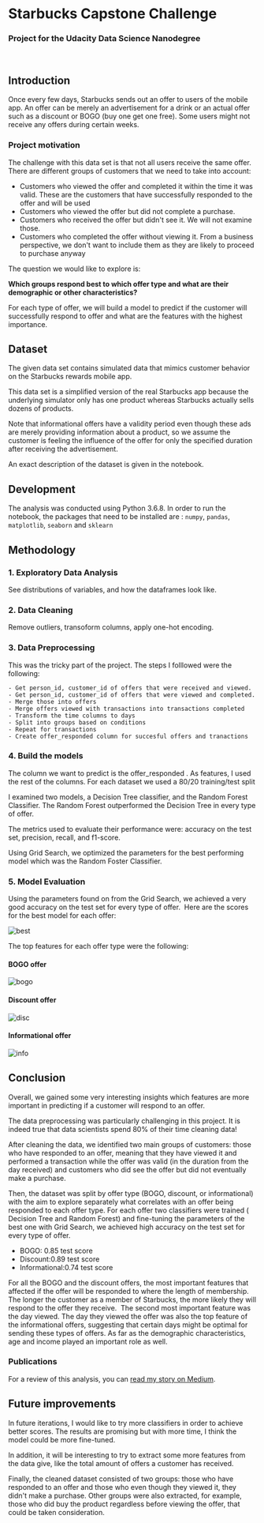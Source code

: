 # Starbucks Capstone Challenge
### Project for the Udacity Data Science Nanodegree
<br>

## Introduction
Once every few days, Starbucks sends out an offer to users of the mobile app. An offer can be merely an advertisement for a drink 
or an actual offer such as a discount or BOGO (buy one get one free). Some users might not receive any offers during certain weeks. 

### Project motivation

The challenge with this data set is that not all users receive the same offer. 
There are different groups of customers that we need to take into account:
- Customers who viewed the offer and completed it within the time it was valid. These are the customers that 
have successfully responded to the offer and will be used
- Customers who viewed the offer but did not complete a purchase. 
- Customers who received the offer but didn't see it. We will not examine those.
- Customers who completed the offer without viewing it. 
From a business perspective, we don't want to include them as they are likely to proceed to purchase anyway

The question we would like to explore is: 

**Which groups respond best to which offer type and what are their demographic or other characteristics?** 

For each type of offer, we will build a model to predict if the customer will successfully respond to 
offer and what are the features with the highest importance.


## Dataset

The given data set contains simulated data that mimics customer behavior on the Starbucks rewards mobile app. 

This data set is a simplified version of the real Starbucks app because the underlying simulator only has one 
product whereas Starbucks actually sells dozens of products.

Note that informational offers have a validity period even though these ads are merely providing information about a product, so we assume the customer is feeling
the influence of the offer for only the specified duration after receiving the advertisement.

An exact description of the dataset is given in the notebook.

## Development
The analysis was conducted using Python 3.6.8. In order to run the notebook, the packages that need to be installed are :
`numpy`, `pandas`, `matplotlib`, `seaborn` and `sklearn` 


## Methodology


### 1. Exploratory Data Analysis

See distributions of variables, and how the dataframes look like.

### 2. Data Cleaning
Remove outliers, transoform columns, apply one-hot encoding.

### 3. Data Preprocessing

This was the tricky part of the project. 
The steps I folllowed were the following:

```
- Get person_id, customer_id of offers that were received and viewed.
- Get person_id, customer_id of offers that were viewed and completed.
- Merge those into offers
- Merge offers viewed with transactions into transactions completed
- Transform the time columns to days
- Split into groups based on conditions
- Repeat for transactions
- Create offer_responded column for succesful offers and tranactions
```
### 4. Build the models
The column we want to predict is the offer_responded . 
As features, I used the rest of the columns. For each dataset we used a 80/20 training/test split

I examined two models, a Decision Tree classifier, and the Random Forest Classifier. 
The Random Forest outperformed the Decision Tree in every type of offer.

The metrics used to evaluate their performance were: accuracy on the test set,
precision, recall, and f1-score.

Using Grid Search, we optimized the parameters for the best performing model which was the Random Foster Classifier.

### 5. Model Evaluation

Using the parameters found on from the Grid Search, we achieved a very good accuracy on the test set for every type of offer. 
Here are the scores for the best model for each offer:

![best](img/best_models.png)

The top features for each offer type were the following:

#### BOGO offer
![bogo](img/bogo.png)

#### Discount offer
![disc](img/discount.png)

#### Informational offer
![info](img/info.png)

## Conclusion

Overall, we gained some very interesting insights which features are more important in predicting if a customer will respond to an offer.

The data preprocessing was particularly challenging in this project. 
It is indeed true that data scientists spend 80% of their time cleaning data!

After cleaning the data, we identified two main groups of customers: those who have responded to an offer,
meaning that they have viewed it and performed a transaction while the offer was valid (in the duration from the day received) and
customers who did see the offer but did not eventually make a purchase. 

Then, the dataset was split by offer type (BOGO, discount, or informational) with the aim to explore separately what correlates with an offer being responded to each offer type.
For each offer two classifiers were trained ( Decision Tree and Random Forest) and fine-tuning the parameters of the best one with Grid Search, we achieved high accuracy on the test set for every type of offer. 
- BOGO: 0.85 test score
- Discount:0.89 test score
- Informational:0.74 test score

For all the BOGO and the discount offers, the most important features that affected if the offer will be responded to where the length of membership. The longer the customer as a member of Starbucks, the more likely they will respond to the offer they receive.
 The second most important feature was the day viewed. The day they viewed the offer was also the top feature of the informational offers, suggesting that certain days might be optimal for sending these types of offers. As far as the demographic characteristics, age and income played an important role as well.

### Publications

For a review of this analysis, you can [read my story on Medium](https://medium.com/@leedah/this-is-what-a-data-scientist-looks-like-aefa5c658d54?sk=c1ba5824f42da17e20609892ebfc6301).

## Future improvements
In future iterations, I would like to try more classifiers in order to achieve better scores. The results are promising but 
with more time, I think the model could be more fine-tuned.

In addition, it will be interesting to try to extract some more features from the data give,
like the total amount of offers a customer has received.

Finally, the cleaned dataset consisted of two groups: those who have responded to an offer and those who even 
though they viewed it, they didn't make a purchase. Other groups were also extracted,
for example, those who did buy the product regardless before viewing the offer, that could be taken consideration.
